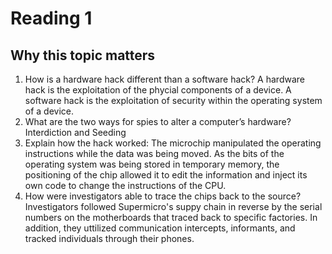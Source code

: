 # Reading 1
## Why this topic matters

1. How is a hardware hack different than a software hack? A hardware hack is the exploitation of the phycial components of a device. A software hack is the exploitation of security within the operating system of a device.
2. What are the two ways for spies to alter a computer’s hardware? Interdiction and Seeding
3. Explain how the hack worked: The microchip manipulated the operating instructions while the data was being moved. As the bits of the operating system was being stored in temporary memory, the positioning of the chip allowed it to edit the information and inject its own code to change the instructions of the CPU.
4. How were investigators able to trace the chips back to the source? Investigators followed Supermicro's suppy chain in reverse by the serial numbers on the motherboards that traced back to specific factories. In addition, they uttilized communication intercepts, informants, and tracked individuals through their phones. 
